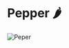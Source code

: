 # Pepper 🌶️
![Peper](https://github.com/Mhijazi16/Papper/assets/45119497/9d4d82f8-557e-4171-8238-dab3a6ad5cc9)
